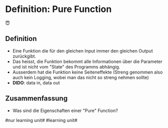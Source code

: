 # Definition: Pure Function
😇
## Definition
- Eine Funktion die für den gleichen Input immer den gleichen Output zurückgibt.
- Das heisst, die Funktion bekommt alle Informationen über die Parameter und ist nicht vom "State" des Programms abhängig.
- Ausserdem hat die Funktion keine Seiteneffekte (Streng genommen also auch kein Logging, wobei man das nicht so streng nehmen sollte)
- **DIDO**: data in, data out

## Zusammenfassung
- Was sind die Eigenschaften einer "Pure" Function?




#nur learning unit# #learning unit#